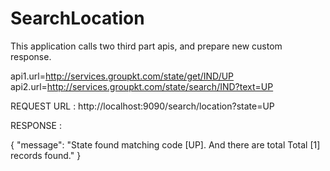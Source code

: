 # SearchLocation

This application calls two third part apis, and prepare new custom response.

api1.url=http://services.groupkt.com/state/get/IND/UP
api2.url=http://services.groupkt.com/state/search/IND?text=UP


REQUEST URL : http://localhost:9090/search/location?state=UP

RESPONSE : 

{
    "message": "State found matching code [UP]. And there are total Total [1] records found."
}